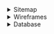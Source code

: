 <details>
<summary>Sitemap</summary>

![](/docs/MentorshipSitemap.drawio.svg)

</details>

<details>
<summary>Wireframes</summary>

![](/docs/MentorshipWireframes.drawio.svg)

</details>

<details>
<summary>Database</summary>

![](/docs/MentorshipDatabase.drawio.svg)

</details>
